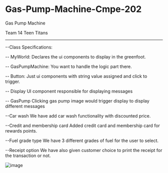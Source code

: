 # Gas-Pump-Machine-Cmpe-202
Gas Pump Machine 

Team 14 Teen Titans

-----------------------------------------------

--Class Specifications:

-- MyWorld: 
Declares the ui components to display in the greenfoot.

-- GasPumpMachine: 
You want to handle the logic part there.

-- Button:
Just ui components with string value assigned and click to trigger.

-- Display
UI component responsible for displaying messages

-- GasPump
Clicking gas pump image would trigger display to display different messages

--Car wash
We have add car wash functionality with discounted price.

--Credit and membership card
Added credit card and membership card for rewards points.

--Fuel grade type
We have 3 different grades of fuel for the user to select.

--Receipt option
We have also given customer choice to print the receipt for the transaction or not.









![image](https://cloud.githubusercontent.com/assets/25543015/25882113/f19ebb6e-34f5-11e7-80e0-7724140d803c.png)
